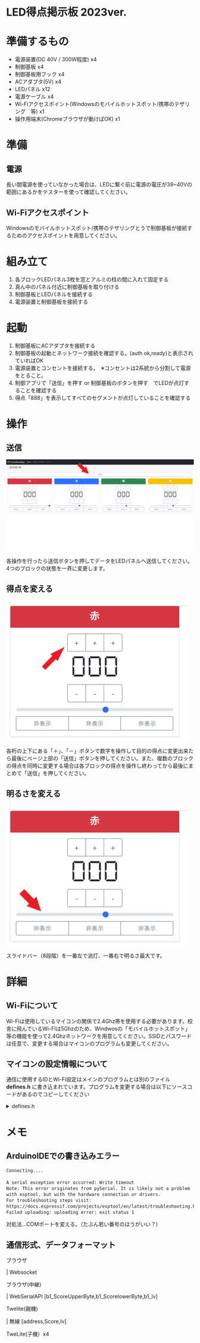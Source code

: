 # LED得点掲示板 2023ver.

# 準備するもの
- 電源装置(DC 40V / 300W程度) x4
- 制御基板 x4
- 制御基板用フック x4
- ACアダプタ(5V) x4
- LEDパネル x12
- 電源ケーブル x4
- Wi-Fiアクセスポイント(Windowsのモバイルホットスポット/携帯のテザリング　等) x1
- 操作用端末(Chromeブラウザが動けばOK) x1

# 準備
## 電源
長い間電源を使っていなかった場合は、LEDに繋ぐ前に電源の電圧が39~40Vの範囲にあるかをテスターを使って確認してください。  

## Wi-Fiアクセスポイント
Windowsのモバイルホットスポット/携帯のテザリングとうで制御基板が接続するためのアクセスポイントを用意してください。

# 組み立て
1. 各ブロックLEDパネル3枚を窓とアルミの柱の間に入れて固定する
2. 真ん中のパネル付近に制御基板を取り付ける
3. 制御基板とLEDパネルを接続する
4. 電源装置と制御基板を接続する

# 起動
1. 制御基板にACアダプタを接続する
2. 制御基板の起動とネットワーク接続を確認する。(auth ok,ready)と表示されていればOK
3. 電源装置とコンセントを接続する。　※コンセントは2系統から分割して電源をとること。
4. 制御アプリで「送信」を押す or 制御基板のボタンを押す　でLEDが点灯することを確認する
5. 得点「888」を表示してすべてのセグメントが点灯していることを確認する

# 操作

## 送信

![a](/Image/ScoreBoardApp3.png)

各操作を行ったら送信ボタンを押してデータをLEDパネルへ送信してください。4つのブロックの状態を一斉に変更します。

## 得点を変える

![a](/Image/ScoreBoardApp1.png)

各桁の上下にある「＋」、「－」ボタンで数字を操作して目的の得点に変更出来たら最後にページ上部の「送信」ボタンを押してください。また、複数のブロックの得点を同時に変更する場合は各ブロックの得点を操作し終わってから最後にまとめて「送信」を押してください。

## 明るさを変える

![a](/Image/ScoreBoardApp2.png)

スライドバー（8段階）を一番左で消灯、一番右で明るさ最大です。


# 詳細
## Wi-Fiについて
Wi-Fiは使用しているマイコンの関係で2.4Ghz帯を使用する必要があります。校舎に飛んでいるWi-FIは5Ghzのため、Windwosの「モバイルホットスポット」等の機能を使って2.4Ghzネットワークを用意してください。SSIDとパスワードは任意で、変更する場合はマイコンのプログラムも変更してください。

## マイコンの設定情報について
通信に使用するIDとWi-Fi設定はメインのプログラムとは別のファイル **defines.h** に書き込まれています。プログラムを変更する場合は以下にソースコードがあるのでコピーしてください
<details><summary>defines.h</summary>

```
#ifndef defines_h
#define defines_h

#if !( defined(ESP8266) ||  defined(ESP32) )
#error This code is intended to run on the ESP32 platform! Please check your Tools->Board setting.
#elif ( ARDUINO_ESP32S2_DEV || ARDUINO_FEATHERS2 || ARDUINO_ESP32S2_THING_PLUS || ARDUINO_MICROS2 || \
        ARDUINO_METRO_ESP32S2 || ARDUINO_MAGTAG29_ESP32S2 || ARDUINO_FUNHOUSE_ESP32S2 || \
        ARDUINO_ADAFRUIT_FEATHER_ESP32S2_NOPSRAM )
#define BOARD_TYPE      "ESP32-S2"
#elif ( ARDUINO_ESP32C3_DEV )
#warning Using ESP32-C3 boards
#define BOARD_TYPE      "ESP32-C3"
#else
#define BOARD_TYPE      "ESP32"
#endif

#ifndef BOARD_NAME
  #define BOARD_NAME    BOARD_TYPE
#endif

#define DEBUG_WEBSOCKETS_PORT     Serial
// Debug Level from 0 to 4
#define _WEBSOCKETS_LOGLEVEL_     3

const char* ssid = "your ssid";          //Enter SSID
const char* password = "your passsword"; //Enter Password

const String identification = "1";       //Enter ID

// Deprecated echo.websocket.org to be replaced or it won't work
const char* websockets_connection_string = "wss://echo.websocket.org/"; //Enter server adress

// KH, This certificate was updated 15.04.2021,
// Issued on Mar 15th 2021, expired on June 13th 2021
const char echo_org_ssl_ca_cert[] PROGMEM = \
                                            "-----BEGIN CERTIFICATE-----\n" \
                                            "MIIEZTCCA02gAwIBAgIQQAF1BIMUpMghjISpDBbN3zANBgkqhkiG9w0BAQsFADA/\n" \
                                            "MSQwIgYDVQQKExtEaWdpdGFsIFNpZ25hdHVyZSBUcnVzdCBDby4xFzAVBgNVBAMT\n" \
                                            "DkRTVCBSb290IENBIFgzMB4XDTIwMTAwNzE5MjE0MFoXDTIxMDkyOTE5MjE0MFow\n" \
                                            "MjELMAkGA1UEBhMCVVMxFjAUBgNVBAoTDUxldCdzIEVuY3J5cHQxCzAJBgNVBAMT\n" \
                                            "AlIzMIIBIjANBgkqhkiG9w0BAQEFAAOCAQ8AMIIBCgKCAQEAuwIVKMz2oJTTDxLs\n" \
                                            "jVWSw/iC8ZmmekKIp10mqrUrucVMsa+Oa/l1yKPXD0eUFFU1V4yeqKI5GfWCPEKp\n" \
                                            "Tm71O8Mu243AsFzzWTjn7c9p8FoLG77AlCQlh/o3cbMT5xys4Zvv2+Q7RVJFlqnB\n" \
                                            "U840yFLuta7tj95gcOKlVKu2bQ6XpUA0ayvTvGbrZjR8+muLj1cpmfgwF126cm/7\n" \
                                            "gcWt0oZYPRfH5wm78Sv3htzB2nFd1EbjzK0lwYi8YGd1ZrPxGPeiXOZT/zqItkel\n" \
                                            "/xMY6pgJdz+dU/nPAeX1pnAXFK9jpP+Zs5Od3FOnBv5IhR2haa4ldbsTzFID9e1R\n" \
                                            "oYvbFQIDAQABo4IBaDCCAWQwEgYDVR0TAQH/BAgwBgEB/wIBADAOBgNVHQ8BAf8E\n" \
                                            "BAMCAYYwSwYIKwYBBQUHAQEEPzA9MDsGCCsGAQUFBzAChi9odHRwOi8vYXBwcy5p\n" \
                                            "ZGVudHJ1c3QuY29tL3Jvb3RzL2RzdHJvb3RjYXgzLnA3YzAfBgNVHSMEGDAWgBTE\n" \
                                            "p7Gkeyxx+tvhS5B1/8QVYIWJEDBUBgNVHSAETTBLMAgGBmeBDAECATA/BgsrBgEE\n" \
                                            "AYLfEwEBATAwMC4GCCsGAQUFBwIBFiJodHRwOi8vY3BzLnJvb3QteDEubGV0c2Vu\n" \
                                            "Y3J5cHQub3JnMDwGA1UdHwQ1MDMwMaAvoC2GK2h0dHA6Ly9jcmwuaWRlbnRydXN0\n" \
                                            "LmNvbS9EU1RST09UQ0FYM0NSTC5jcmwwHQYDVR0OBBYEFBQusxe3WFbLrlAJQOYf\n" \
                                            "r52LFMLGMB0GA1UdJQQWMBQGCCsGAQUFBwMBBggrBgEFBQcDAjANBgkqhkiG9w0B\n" \
                                            "AQsFAAOCAQEA2UzgyfWEiDcx27sT4rP8i2tiEmxYt0l+PAK3qB8oYevO4C5z70kH\n" \
                                            "ejWEHx2taPDY/laBL21/WKZuNTYQHHPD5b1tXgHXbnL7KqC401dk5VvCadTQsvd8\n" \
                                            "S8MXjohyc9z9/G2948kLjmE6Flh9dDYrVYA9x2O+hEPGOaEOa1eePynBgPayvUfL\n" \
                                            "qjBstzLhWVQLGAkXXmNs+5ZnPBxzDJOLxhF2JIbeQAcH5H0tZrUlo5ZYyOqA7s9p\n" \
                                            "O5b85o3AM/OJ+CktFBQtfvBhcJVd9wvlwPsk+uyOy2HI7mNxKKgsBTt375teA2Tw\n" \
                                            "UdHkhVNcsAKX1H7GNNLOEADksd86wuoXvg==\n" \
                                            "-----END CERTIFICATE-----\n";


#endif      //defines_h

```

</details>






# メモ
## ArduinoIDEでの書き込みエラー
```
Connecting....

A serial exception error occurred: Write timeout
Note: This error originates from pySerial. It is likely not a problem with esptool, but with the hardware connection or drivers.
For troubleshooting steps visit: https://docs.espressif.com/projects/esptool/en/latest/troubleshooting.html
Failed uploading: uploading error: exit status 1

```
対処法...COMポートを変える。（たぶん若い番号のほうがいい？)

## 通信形式、データフォーマット
ブラウザ

| Websocket

ブラウザ(中継)

| WebSerialAPI [b1_ScoreUpperByte,b1_ScorelowerByte,b1_lv]

Twelite(親機)

| 無線 [address,Score,lv]

TweLite(子機）x4


[def]: //Image/ScoreBoardApp.png